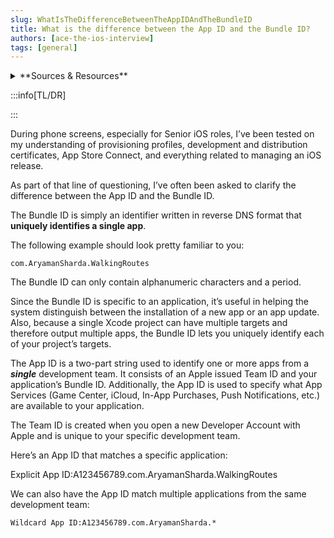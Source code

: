 ```yaml
---
slug: WhatIsTheDifferenceBetweenTheAppIDAndTheBundleID
title: What is the difference between the App ID and the Bundle ID?
authors: [ace-the-ios-interview]
tags: [general]
---
```


<details>
  <summary>**Sources & Resources**</summary>

  **Main Source:** [Ace the iOS Interview](https://aryamansharda.gumroad.com/l/tcvck)

  **Additional Sources:**

  **Further Reading:**

</details>

:::info[TL/DR]

:::

During phone screens, especially for Senior iOS roles, I’ve been tested on my understanding of provisioning profiles, development and distribution certificates, App Store Connect, and everything related to managing an iOS release.

As part of that line of questioning, I’ve often been asked to clarify the difference between the App ID and the Bundle ID.

The Bundle ID is simply an identifier written in reverse DNS format that **uniquely identifies a single app**.

The following example should look pretty familiar to you:
```
com.AryamanSharda.WalkingRoutes
```
The Bundle ID can only contain alphanumeric characters and a period.

Since the Bundle ID is specific to an application, it’s useful in helping the system distinguish between the installation of a new app or an app update. Also, because a single Xcode project can have multiple targets and therefore output multiple apps, the Bundle ID lets you uniquely identify each of your project’s targets.

The App ID is a two-part string used to identify one or more apps from a **_single_** development team. It consists of an Apple issued Team ID and your application’s Bundle ID. Additionally, the App ID is used to specify what App Services (Game Center, iCloud, In-App Purchases, Push Notifications, etc.) are available to your application.

The Team ID is created when you open a new Developer Account with Apple and is unique to your specific development team.

Here’s an App ID that matches a specific application:

Explicit App ID:A123456789.com.AryamanSharda.WalkingRoutes

We can also have the App ID match multiple applications from the same development team:

```
Wildcard App ID:A123456789.com.AryamanSharda.*
```
